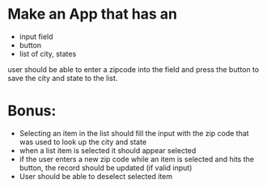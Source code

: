 # Make an App that has an
- input field
- button
- list of city, states

user should be able to enter a zipcode into the field and press the button to save the city and state to the list.

# Bonus:
- Selecting an item in the list should fill the input with the zip code that was used to look up the city and state
- when a list item is selected it should appear selected
- if the user enters a new zip code while an item is selected and hits the button, the record should be updated (if valid input)
- User should be able to deselect selected item
